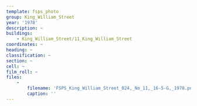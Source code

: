 ```yaml
---
template: fsps_photo
group: King_William_Street
year: '1978'
description: ~
buildings:
    - King_William_Street/11_King_William_Street
coordinates: ~
heading: ~
classification: ~
section: ~
cell: ~
film_roll: ~
files:
    -
        filename: 'FSPS_King_William_Street_024,_No_11,_16-5-G,_1978.png'
        caption: ''
---
```

